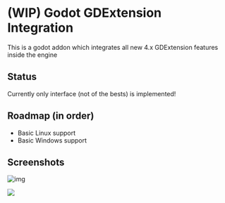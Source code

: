 # (WIP) Godot GDExtension Integration

This is a godot addon which integrates all new 4.x GDExtension features inside the engine

## Status

Currently only interface (not of the bests) is implemented!

## Roadmap (in order)

* Basic Linux support
* Basic Windows support

## Screenshots

![img](https://imgur.com/pCASxIG.png)

![](https://imgur.com/wmki8Nj.png)


